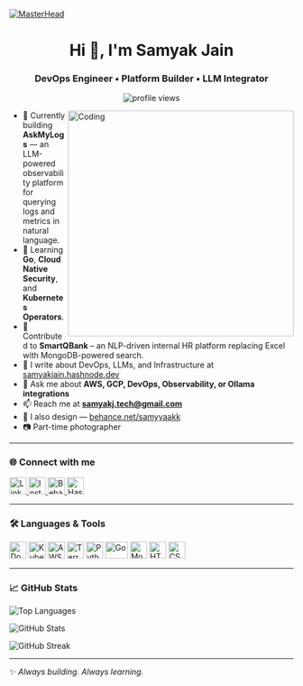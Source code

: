 [![MasterHead](https://user-images.githubusercontent.com/10498744/210012254-234538ff-d198-48aa-8964-37e6fd45d227.gif)](https://samyakj.tech)

<h1 align="center">Hi 👋, I'm Samyak Jain</h1>
<h3 align="center">DevOps Engineer • Platform Builder • LLM Integrator</h3>

<p align="center">
  <img src="https://komarev.com/ghpvc/?username=samyakjain1908&label=Profile%20views&color=0e75b6&style=flat" alt="profile views"/>
</p>

<img align="right" alt="Coding" width="400" src="https://cdn.dribbble.com/users/1708816/screenshots/15637256/media/f9826f0af8a49462f048262a8502035b.gif">

- 🔭 Currently building **AskMyLogs** — an LLM-powered observability platform for querying logs and metrics in natural language.
- 🌱 Learning **Go**, **Cloud Native Security**, and **Kubernetes Operators**.
- 🚀 Contributed to **SmartQBank** – an NLP-driven internal HR platform replacing Excel with MongoDB-powered search.
- 📝 I write about DevOps, LLMs, and Infrastructure at [samyakjain.hashnode.dev](https://samyakjain.hashnode.dev)
- 💬 Ask me about **AWS, GCP, DevOps, Observability, or Ollama integrations**
- 📫 Reach me at **samyakj.tech@gmail.com**
- 🎨 I also design — [behance.net/samyyaakk](https://www.behance.net/samyyaakk)
- 📷 Part-time photographer

---

### 🌐 Connect with me
<p align="left">
  <a href="https://linkedin.com/in/samyyaakk" target="_blank">
    <img src="https://upload.wikimedia.org/wikipedia/commons/8/81/LinkedIn_icon.svg" alt="LinkedIn" width="30" height="30"/>
  </a>
  <a href="https://instagram.com/samyyaakk" target="_blank">
    <img src="https://upload.wikimedia.org/wikipedia/commons/e/e7/Instagram_logo_2016.svg" alt="Instagram" width="30" height="30"/>
  </a>
  <a href="https://www.behance.net/samyyaakk" target="_blank">
    <img src="https://cdn.worldvectorlogo.com/logos/behance-1.svg" alt="Behance" width="30" height="30"/>
  </a>
  <a href="https://hashnode.com/@samyyaakk" target="_blank">
    <img src="https://cdn.hashnode.com/res/hashnode/image/upload/v1611902473383/CDyAuTy75.png?auto=compress" alt="Hashnode" width="30" height="30"/>
  </a>
</p>

---

### 🛠️ Languages & Tools
<p>
  <img src="https://cdn-icons-png.flaticon.com/512/919/919853.png" alt="Docker" width="30" height="30"/> 
  <img src="https://www.vectorlogo.zone/logos/kubernetes/kubernetes-icon.svg" alt="Kubernetes" width="30" height="30"/> 
  <img src="https://static-00.iconduck.com/assets.00/aws-icon-512x512-hniukvcn.png" alt="AWS" width="30" height="30"/> 
  <img src="https://www.vectorlogo.zone/logos/terraformio/terraformio-icon.svg" alt="Terraform" width="30" height="30"/> 
  <img src="https://cdn-icons-png.flaticon.com/512/919/919832.png" alt="Python" width="30" height="30"/> 
  <img src="https://go.dev/blog/go-brand/Go-Logo/PNG/Go-Logo_Blue.png" alt="Go" width="40" height="30"/> 
  <img src="https://www.vectorlogo.zone/logos/mongodb/mongodb-icon.svg" alt="MongoDB" width="30" height="30"/> 
  <img src="https://upload.wikimedia.org/wikipedia/commons/3/38/HTML5_Badge.svg" alt="HTML5" width="30" height="30"/>
  <img src="https://cdn-icons-png.flaticon.com/512/732/732190.png" alt="CSS3" width="30" height="30"/>
</p>

---

### 📈 GitHub Stats
<p align="left">
  <img src="https://github-readme-stats.vercel.app/api/top-langs?username=samyakjain1908&show_icons=true&locale=en&layout=compact" alt="Top Languages" />
</p>
<p align="left">
  <img src="https://github-readme-stats.vercel.app/api?username=samyakjain1908&show_icons=true&locale=en" alt="GitHub Stats" />
</p>
<p align="left">
  <img src="https://github-readme-streak-stats.herokuapp.com/?user=samyakjain1908" alt="GitHub Streak" />
</p>

---

✨ _Always building. Always learning._
